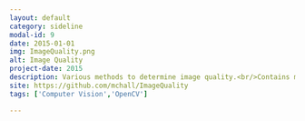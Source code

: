 ```yaml
---
layout: default
category: sideline
modal-id: 9
date: 2015-01-01
img: ImageQuality.png
alt: Image Quality
project-date: 2015
description: Various methods to determine image quality.<br/>Contains methods to detect text in images, blurred images, and the 'naturalness' of an image.
site: https://github.com/mchall/ImageQuality
tags: ['Computer Vision','OpenCV']

---
```

